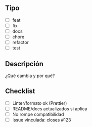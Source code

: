 ## Tipo

- [ ] feat
- [ ] fix
- [ ] docs
- [ ] chore
- [ ] refactor
- [ ] test

## Descripción

¿Qué cambia y por qué?

## Checklist

- [ ] Linter/formato ok (Prettier)
- [ ] README/docs actualizados si aplica
- [ ] No rompe compatibilidad
- [ ] Issue vinculada: closes #123
